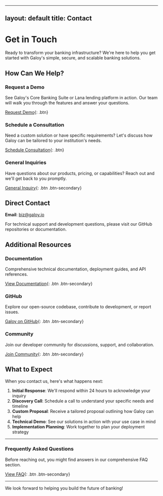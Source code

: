 
---
layout: default
title: Contact
---

# Get in Touch

Ready to transform your banking infrastructure? We're here to help you get started with Galoy's simple, secure, and scalable banking solutions.

## How Can We Help?

### Request a Demo
See Galoy's Core Banking Suite or Lana lending platform in action. Our team will walk you through the features and answer your questions.

[Request Demo](mailto:biz@galoy.io?subject=Demo%20Request&body=Hi%20Galoy%20Team,%0A%0AI'm%20interested%20in%20learning%20more%20about%20your%20banking%20solutions.%20Please%20schedule%20a%20demo%20for:%0A%0A☐%20Core%20Banking%20Suite%0A☐%20Lana%20Lending%20Platform%0A☐%20Both%20Solutions%0A%0AOrganization:%0ARole:%0ATimeline:%0ABest%20time%20to%20contact:%0A%0AAdditional%20questions%20or%20comments:%0A%0AThank%20you!){: .btn}

### Schedule a Consultation
Need a custom solution or have specific requirements? Let's discuss how Galoy can be tailored to your institution's needs.

[Schedule Consultation](mailto:biz@galoy.io?subject=Consultation%20Request&body=Hi%20Galoy%20Team,%0A%0AI'd%20like%20to%20schedule%20a%20consultation%20to%20discuss:%0A%0A☐%20Custom%20implementation%0A☐%20Enterprise%20deployment%0A☐%20Technical%20integration%0A☐%20Regulatory%20compliance%0A☐%20Other:%20__________%0A%0AOrganization:%0ARole:%0ACurrent%20challenges:%0AProject%20timeline:%0A%0AAdditional%20details:%0A%0AThank%20you!){: .btn}

### General Inquiries
Have questions about our products, pricing, or capabilities? Reach out and we'll get back to you promptly.

[General Inquiry](mailto:biz@galoy.io?subject=General%20Inquiry){: .btn .btn-secondary}

## Direct Contact

**Email**: [biz@galoy.io](mailto:biz@galoy.io)

For technical support and development questions, please visit our GitHub repositories or documentation.

## Additional Resources

### Documentation
Comprehensive technical documentation, deployment guides, and API references.

[View Documentation](https://dev.galoy.io/){: .btn .btn-secondary}

### GitHub
Explore our open-source codebase, contribute to development, or report issues.

[Galoy on GitHub](https://github.com/GaloyMoney){: .btn .btn-secondary}

### Community
Join our developer community for discussions, support, and collaboration.

[Join Community](https://github.com/GaloyMoney/galoy/discussions){: .btn .btn-secondary}

## What to Expect

When you contact us, here's what happens next:

1. **Initial Response**: We'll respond within 24 hours to acknowledge your inquiry
2. **Discovery Call**: Schedule a call to understand your specific needs and timeline
3. **Custom Proposal**: Receive a tailored proposal outlining how Galoy can help
4. **Technical Demo**: See our solutions in action with your use case in mind
5. **Implementation Planning**: Work together to plan your deployment strategy

---

### Frequently Asked Questions

Before reaching out, you might find answers in our comprehensive FAQ section.

[View FAQ](https://dylanwilson21.github.io/markdownsite/faq.html){: .btn .btn-secondary}

---

We look forward to helping you build the future of banking!
